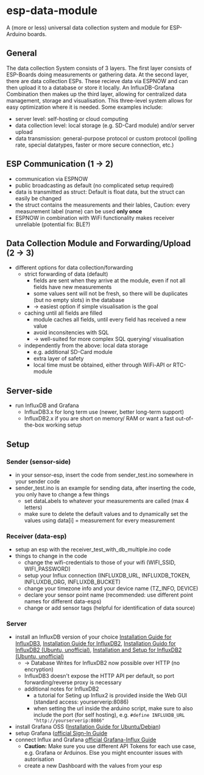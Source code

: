 # esp-data-module
A (more or less) universal data collection system and module for ESP-Arduino boards.


## General
The data collection System consists of 3 layers. The first layer consists of ESP-Boards doing measurements or gathering data. At the second layer, there are data collection ESPs. These recieve data via ESPNOW and can then upload it to a database or store it locally. An InfluxDB-Grafana Combination then makes up the third layer, allowing for centralized data management, storage and visualisation.
This three-level system allows for easy optimization where it is needed. Some examples include:
- server level: self-hosting or cloud computing
- data collection level: local storage (e.g. SD-Card module) and/or server upload
- data transmission: general-purpose protocol or custom protocol (polling rate, special datatypes, faster or more secure connection, etc.)


## ESP Communication (1 -> 2)
- communication via ESPNOW
- public broadcasting as default (no complicated setup required)
- data is transmitted as struct: Default is float data, but the struct can easily be changed
- the struct contains the measurements and their lables, Caution: every measurement label (name) can be used **only once**
- ESPNOW in combination with WiFi functionality makes receiver unreliable (potential fix: BLE?)

## Data Collection Module and Forwarding/Upload (2 -> 3)
- different options for data collection/forwarding
    - strict forwarding of data (default)
        - fields are sent when they arrive at the module, even if not all fields have new measurements
        - some values sent will not be fresh, so there will be duplicates (but no empty slots) in the database
        - -> easiest option if simple visualisation is the goal
    - caching until all fields are filled
        - module caches all fields, until every field has received a new value
        - avoid inconsitencies with SQL
        - -> well-suited for more complex SQL querying/ visualisation
    - independently from the above: local data storage
        - e.g. additional SD-Card module
        - extra layer of safety
        - local time must be obtained, either through WiFi-API or RTC-module
        

## Server-side
- run InfluxDB and Grafana
    - InfluxDB3.x for long term use (newer, better long-term support)
    - InfluxDB2.x if you are short on memory/ RAM or want a fast out-of-the-box working setup

## Setup
### Sender (sensor-side)
- in your sensor-esp, insert the code from sender_test.ino somewhere in your sender code
- sender_test.ino is an example for sending data, after inserting the code, you only have to change a few things
    - set dataLabels to whatever your measurements are called (max 4 letters)
    - make sure to delete the default values and to dynamically set the values using data[i] = measurement for every measurement

### Receiver (data-esp)
- setup an esp with the receiver_test_with_db_multiple.ino code
- things to change in the code
    - change the wifi-credentials to those of your wifi (WIFI_SSID, WIFI_PASSWORD)
    - setup your Influx connection (INFLUXDB_URL, INFLUXDB_TOKEN, INFLUXDB_ORG, INFLUXDB_BUCKET)
    - change your timezone info and your device name (TZ_INFO, DEVICE)
    - declare your sensor point name (recommended: use different point names for different data-esps)
    - change or add sensor tags (helpful for identification of data source)

### Server
- install an InfluxDB version of your choice [Installation Guide for InfluxDB3](https://docs.influxdata.com/influxdb3/core/install/), [Installation Guide for InfluxDB2](https://de.linux-console.net/?p=29544), [Installation Guido for InfluxDB2 (Ubuntu, unofficial)](https://docs.influxdata.com/influxdb/v2/install/), [Installation and Setup for InfluxDB2 (Ubuntu, unofficial)](https://de.linux-console.net/?p=29544)
    - -> Database Writes for InfluxDB2 now possible over HTTP (no encryption)
    - InfluxDB3 doesn't expose the HTTP API per default, so port forwarding/reverse proxy is necessary
    - additional notes for InfluxDB2
        - a tutorial for Seting up Influx2 is provided inside the Web GUI (standard access: yourserverip:8086)
        - when setting the url inside the arduino script, make sure to also include the port (for self hosting), e.g. `#define INFLUXDB_URL "http://yourserverip:8086"`
- install Grafana OSS ([Installation Guide for Ubuntu/Debian](https://grafana.com/docs/grafana/latest/setup-grafana/installation/debian/))
- setup Grafana ([official Sign-In Guide](https://grafana.com/docs/grafana/latest/setup-grafana/sign-in-to-grafana/)
- connect Influx and Grafana [official Grafana-Influx Guide](https://grafana.com/docs/grafana/latest/getting-started/get-started-grafana-influxdb/)
    - **Caution:** Make sure you use different API Tokens for each use case, e.g. Grafana or Arduinos. Else you might encounter issues with autorisation
    - create a new Dashboard with the values from your esp
